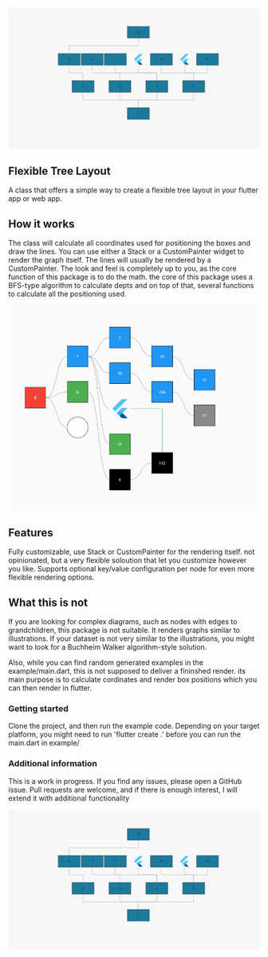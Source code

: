 
![example reel](https://github.com/vento007/flexible_tree_layout/blob/master/doc/images/examples2.gif)

## Flexible Tree Layout

A class that offers a simple way to create a flexible tree layout in your flutter app or web app. 

## How it works
The class will calculate all coordinates used for positioning the boxes and draw the lines. You can use either a Stack or a CustomPainter widget to render the graph itself. The lines will usually be rendered by a CustomPainter.
The look and feel is completely up to you, as the core function of this package is to do the math. the core of this package uses a BFS-type algorithm to calculate depts and on top of that, several functions to calculate all the positioning used.

 <img src="https://github.com/vento007/flexible_tree_layout/blob/master/doc/images/ftl.png"  >

## Features
Fully customizable, use Stack or CustomPainter for the rendering itself.
not opinionated, but a very flexible soloution that let you customize however you like.
Supports optional key/value configuration per node for even more flexible rendering options.

## What this is not
If you are looking for complex diagrams, such as nodes with edges to grandchildren, this package is not suitable. It renders graphs similar to illustrations. If your dataset is not very similar to the illustrations, you might want to look for a Buchheim Walker algorithm-style solution.

Also, while you can find random generated examples in the example/main.dart, this is not supposed to deliver a fininshed render. its main purpose is to calculate cordinates and render box positions which you can then render in flutter.

### Getting started
Clone the project, and then run the example code. Depending on your target platform, you might need to run
'flutter create .' before you can run the main.dart in example/

### Additional information
This is a work in progress. If you find any issues, please open a GitHub issue. Pull requests are welcome, and if there is enough interest, I will extend it with additional functionality

![example reel 2](https://github.com/vento007/flexible_tree_layout/blob/master/doc/images/examples2.gif)
